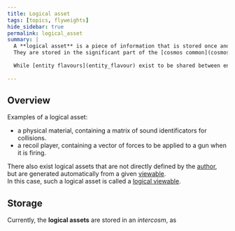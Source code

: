 ```yaml
---
title: Logical asset
tags: [topics, flyweights]
hide_sidebar: true
permalink: logical_asset
summary: | 
  A **logical asset** is a piece of information that is stored once and may be referenced by an integer identifier throughout the entire [cosmos](cosmos).  
  They are stored in the significant part of the [cosmos common](cosmos_common).
  
  While [entity flavours](entity_flavour) exist to be shared between entities, a **logical asset** can be shared even by entity flavours themselves.
  
---
```


## Overview

Examples of a logical asset:
- a physical material, containing a matrix of sound identificators for collisions.
- a recoil player, containing a vector of forces to be applied to a gun when it is firing. 

There also exist logical assets that are not directly defined by the [author](author), but are generated automatically from a given [viewable](viewable).  
In this case, such a logical asset is called a [logical viewable](logical_viewable).

## Storage

Currently, the **logical assets** are stored in an *intercosm*, as 
